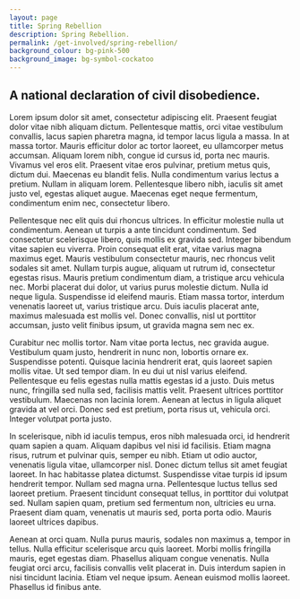 ```yaml
---
layout: page
title: Spring Rebellion
description: Spring Rebellion.
permalink: /get-involved/spring-rebellion/
background_colour: bg-pink-500
background_image: bg-symbol-cockatoo
---
```


## A national declaration of civil disobedience.

Lorem ipsum dolor sit amet, consectetur adipiscing elit. Praesent feugiat dolor vitae nibh aliquam dictum. Pellentesque mattis, orci vitae vestibulum convallis, lacus sapien pharetra magna, id tempor lacus ligula a massa. In at massa tortor. Mauris efficitur dolor ac tortor laoreet, eu ullamcorper metus accumsan. Aliquam lorem nibh, congue id cursus id, porta nec mauris. Vivamus vel eros elit. Praesent vitae eros pulvinar, pretium metus quis, dictum dui. Maecenas eu blandit felis. Nulla condimentum varius lectus a pretium. Nullam in aliquam lorem. Pellentesque libero nibh, iaculis sit amet justo vel, egestas aliquet augue. Maecenas eget neque fermentum, condimentum enim nec, consectetur libero.

Pellentesque nec elit quis dui rhoncus ultrices. In efficitur molestie nulla ut condimentum. Aenean ut turpis a ante tincidunt condimentum. Sed consectetur scelerisque libero, quis mollis ex gravida sed. Integer bibendum vitae sapien eu viverra. Proin consequat elit erat, vitae varius magna maximus eget. Mauris vestibulum consectetur mauris, nec rhoncus velit sodales sit amet. Nullam turpis augue, aliquam ut rutrum id, consectetur egestas risus. Mauris pretium condimentum diam, a tristique arcu vehicula nec. Morbi placerat dui dolor, ut varius purus molestie dictum. Nulla id neque ligula. Suspendisse id eleifend mauris. Etiam massa tortor, interdum venenatis laoreet ut, varius tristique arcu. Duis iaculis placerat ante, maximus malesuada est mollis vel. Donec convallis, nisl ut porttitor accumsan, justo velit finibus ipsum, ut gravida magna sem nec ex.

Curabitur nec mollis tortor. Nam vitae porta lectus, nec gravida augue. Vestibulum quam justo, hendrerit in nunc non, lobortis ornare ex. Suspendisse potenti. Quisque lacinia hendrerit erat, quis laoreet sapien mollis vitae. Ut sed tempor diam. In eu dui ut nisl varius eleifend. Pellentesque eu felis egestas nulla mattis egestas id a justo. Duis metus nunc, fringilla sed nulla sed, facilisis mattis velit. Praesent ultrices porttitor vestibulum. Maecenas non lacinia lorem. Aenean at lectus in ligula aliquet gravida at vel orci. Donec sed est pretium, porta risus ut, vehicula orci. Integer volutpat porta justo.

In scelerisque, nibh id iaculis tempus, eros nibh malesuada orci, id hendrerit quam sapien a quam. Aliquam dapibus vel nisi id facilisis. Etiam magna risus, rutrum et pulvinar quis, semper eu nibh. Etiam ut odio auctor, venenatis ligula vitae, ullamcorper nisl. Donec dictum tellus sit amet feugiat laoreet. In hac habitasse platea dictumst. Suspendisse vitae turpis id ipsum hendrerit tempor. Nullam sed magna urna. Pellentesque luctus tellus sed laoreet pretium. Praesent tincidunt consequat tellus, in porttitor dui volutpat sed. Nullam sapien quam, pretium sed fermentum non, ultricies eu urna. Praesent diam quam, venenatis ut mauris sed, porta porta odio. Mauris laoreet ultrices dapibus.

Aenean at orci quam. Nulla purus mauris, sodales non maximus a, tempor in tellus. Nulla efficitur scelerisque arcu quis laoreet. Morbi mollis fringilla mauris, eget egestas diam. Phasellus aliquam congue venenatis. Nulla feugiat orci arcu, facilisis convallis velit placerat in. Duis interdum sapien in nisi tincidunt lacinia. Etiam vel neque ipsum. Aenean euismod mollis laoreet. Phasellus id finibus ante.
